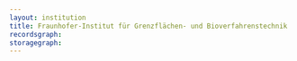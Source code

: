 ```yaml
---
layout: institution
title: Fraunhofer-Institut für Grenzflächen- und Bioverfahrenstechnik
recordsgraph: 
storagegraph: 
---
```

